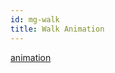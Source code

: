 ```yaml
---
id: mg-walk
title: Walk Animation
---
```


[animation](https://docs.microsoft.com/en-us/xamarin/graphics-games/monogame/introduction/part2)